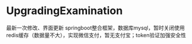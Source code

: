 # UpgradingExamination
最新一次修改、界面更新
springboot整合框架，数据库mysql，暂时关闭使用redis缓存（数据量不大），实现微信支付，暂无支付宝；token验证加强安全性
